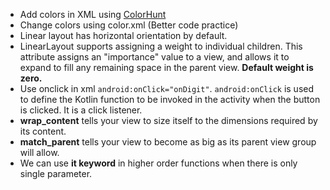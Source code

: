 - Add colors in XML using [ColorHunt](https://colorhunt.co/)
- Change colors using color.xml (Better code practice)
- Linear layout has horizontal orientation by default.
- LinearLayout supports assigning a weight to individual children. This attribute assigns an "importance" value to a view, and allows it to expand to fill any remaining
  space in the parent view. **Default weight is zero.**
- Use onclick in xml `android:onClick="onDigit"`. `android:onClick` is used to define the Kotlin function to be invoked in the activity when the button is clicked.
  It is a click listener.
- **wrap_content** tells your view to size itself to the dimensions required by its content.
- **match_parent** tells your view to become as big as its parent view group will allow.
- We can use **it keyword** in higher order functions when there is only single parameter.
